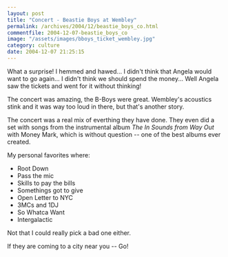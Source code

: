 ```yaml
---
layout: post
title: "Concert - Beastie Boys at Wembley"
permalink: /archives/2004/12/beastie_boys_co.html
commentfile: 2004-12-07-beastie_boys_co
image: "/assets/images/bboys_ticket_wembley.jpg"
category: culture
date: 2004-12-07 21:25:15
---
```


What a surprise! I hemmed and hawed... I didn't think that Angela would want to go again... I didn't think we should spend the money... Well Angela saw the tickets and went for it without thinking!

The concert was amazing, the B-Boys were great. Wembley's acoustics stink and it was way too loud in there, but that's another story.

The concert was a real mix of everthing they have done. They even did a set with songs from the instrumental album _The In Sounds from Way Out_ with Money Mark, which is without question -- one of the best albums ever created.

My personal favorites where:

- Root Down
- Pass the mic
- Skills to pay the bills
- Somethings got to give
- Open Letter to NYC
- 3MCs and 1DJ
- So Whatca Want
- Intergalactic

Not that I could really pick a bad one either.

If they are coming to a city near you -- Go!
